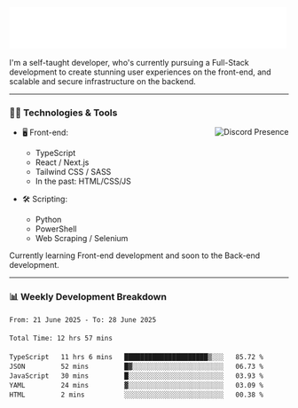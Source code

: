 <img src="assets/wave.svg" alt=":wave:" />

I'm a self-taught developer, who's currently pursuing a Full-Stack development to create stunning user experiences on the front-end, and scalable and secure infrastructure on the backend.

---

### 🧑‍💻 Technologies & Tools

<a href="https://discord.com/users/414304208649453568" target="_blank" rel="nofollow">
   <img src="https://lanyard-profile-readme.vercel.app/api/414304208649453568?idleMessage=Probably%20doing%20something%20else..." alt="Discord Presence" align="right">
</a>

- 🖥️ Front-end:

  - TypeScript
  - React / Next.js
  - Tailwind CSS / SASS
  - In the past: HTML/CSS/JS

- 🛠 Scripting:

  - Python
  - PowerShell
  - Web Scraping / Selenium

Currently learning Front-end development and soon to the Back-end development.

---

### 📊 Weekly Development Breakdown

<!--START_SECTION:waka-->

```txt
From: 21 June 2025 - To: 28 June 2025

Total Time: 12 hrs 57 mins

TypeScript   11 hrs 6 mins   █████████████████████▒░░░   85.72 %
JSON         52 mins         █▓░░░░░░░░░░░░░░░░░░░░░░░   06.73 %
JavaScript   30 mins         █░░░░░░░░░░░░░░░░░░░░░░░░   03.93 %
YAML         24 mins         ▓░░░░░░░░░░░░░░░░░░░░░░░░   03.09 %
HTML         2 mins          ░░░░░░░░░░░░░░░░░░░░░░░░░   00.38 %
```

<!--END_SECTION:waka-->
